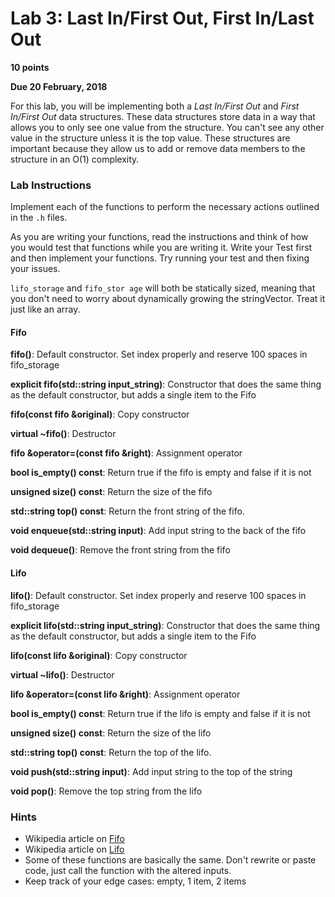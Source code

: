 # Lab 3: Last In/First Out, First In/Last Out # 
**10 points**

**Due 20 February, 2018**

For this lab, you will be implementing both a *Last In/First Out* and *First In/First Out* data structures. These data structures store data in a way that allows you to only see one value from the structure. You can't see any other value in the structure unless it is the top value.
These structures are important because they allow us to add or remove data members to the structure in an O(1) complexity.

### Lab Instructions
Implement each of the functions to perform the necessary actions outlined in the `.h` files.

As you are writing your functions, read the instructions and think of how you would test that functions while you are writing it. Write your Test first and then implement your functions. Try running your test and then fixing your issues.  

`lifo_storage` and `fifo_stor age` will both be statically sized, meaning that you don't need to worry about dynamically growing the stringVector. Treat it just like an array.
#### Fifo ####
**fifo()**: Default constructor. Set index properly and reserve 100 spaces in fifo_storage

**explicit fifo(std::string input_string)**: Constructor that does the same thing as the default constructor, but adds a single item to the Fifo

**fifo(const fifo &original)**: Copy constructor

**virtual ~fifo()**: Destructor

**fifo &operator=(const fifo &right)**: Assignment operator

**bool is_empty() const**: Return true if the fifo is empty and false if it is not

**unsigned size() const**: Return the size of the fifo

**std::string top() const**: Return the front string of the fifo.

**void enqueue(std::string input)**: Add input string to the back of the fifo

**void dequeue()**: Remove the front string from the fifo
#### Lifo ####
**lifo()**: Default constructor. Set index properly and reserve 100 spaces in fifo_storage

**explicit lifo(std::string input_string)**: Constructor that does the same thing as the default constructor, but adds a single item to the Fifo

**lifo(const lifo &original)**: Copy constructor

**virtual ~lifo()**: Destructor

**lifo &operator=(const lifo &right)**: Assignment operator

**bool is_empty() const**: Return true if the lifo is empty and false if it is not

**unsigned size() const**: Return the size of the lifo

**std::string top() const**: Return the top of the lifo.

**void push(std::string input)**: Add input string to the top of the string

**void pop()**: Remove the top string from the lifo


### Hints ###
- Wikipedia article on [Fifo](https://en.wikipedia.org/wiki/Queue_(abstract_data_type)_)
- Wikipedia article on [Lifo](https://en.wikipedia.org/wiki/Stack_(abstract_data_type))
- Some of these functions are basically the same. Don't rewrite or paste code, just call the function with the altered inputs.
- Keep track of your edge cases: empty, 1 item, 2 items
